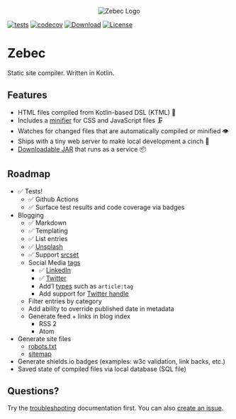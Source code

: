 <p align="center"><img src="https://github.com/ssoper/Zebec/raw/main/gh/zebec.png" alt="Zebec Logo"></p>

[![tests](https://github.com/ssoper/Zebec/actions/workflows/coverage.yml/badge.svg)](https://github.com/ssoper/Zebec/actions/workflows/coverage.yml)
[![codecov](https://codecov.io/gh/ssoper/Zebec/branch/master/graph/badge.svg?token=HU5CYI3X3X)](https://codecov.io/gh/ssoper/Zebec)
[![Download](https://img.shields.io/badge/download-v1.0.1-blue)](https://github.com/ssoper/Zebec/packages/108070)
[![License](https://img.shields.io/github/license/ssoper/Zebec)](https://github.com/ssoper/Zebec/blob/master/LICENSE)

# Zebec

Static site compiler. Written in Kotlin.

## Features

* HTML files compiled from Kotlin-based DSL (KTML) 🔧
* Includes a [minifier](https://yui.github.io/yuicompressor/) for CSS and JavaScript files 🗜
* Watches for changed files that are automatically compiled or minified 👁 
* Ships with a tiny web server to make local development a cinch 💅
* [Downloadable JAR](https://github.com/ssoper/Zebec/packages) that runs as a service 📦

## Roadmap

* ✅ Tests!
    * ✅ Github Actions
    * ✅ Surface test results and code coverage via badges
* Blogging
    * ✅ Markdown
    * ✅ Templating
    * ✅ List entries
    * ✅ [Unsplash](https://source.unsplash.com/)
    * ✅ Support [srcset](http://thenewcode.com/944/Responsive-Images-For-Retina-Using-srcset-and-the-x-Designator)
    * Social Media [tags](https://blog.hubspot.com/marketing/open-graph-tags-facebook-twitter-linkedin)
        * ✅ [LinkedIn](https://www.linkedin.com/help/linkedin/answer/46687/making-your-website-shareable-on-linkedin)
        * ✅ [Twitter](https://developer.twitter.com/en/docs/tweets/optimize-with-cards/guides/getting-started)
        * Add’l [types](https://ogp.me/#types) such as `article:tag`
        * Add support for [Twitter handle](https://developer.twitter.com/en/docs/tweets/optimize-with-cards/guides/getting-started)
    * Filter entries by category
    * Add ability to override published date in metadata
    * Generate feed + links in blog index
      * RSS 2
      * Atom
* Generate site files
    * [robots.txt](https://support.google.com/webmasters/answer/6062596?hl=en&ref_topic=6061961)
    * [sitemap](https://support.google.com/webmasters/answer/183668?hl=en&ref_topic=4581190)
* Generate shields.io badges (examples: w3c validation, link backs, etc.)
* Saved state of compiled files via local database (SQL file)

## Questions?

Try the [troubleshooting](troubleshooting.md) documentation first. You can also [create an issue](https://github.com/ssoper/Zebec/issues). 
